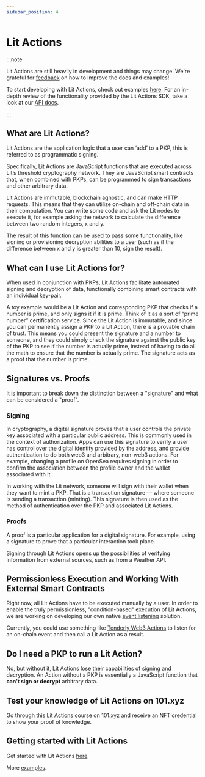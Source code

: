 ```yaml
---
sidebar_position: 4
---
```


# Lit Actions

:::note

Lit Actions are still heavily in development and things may change. We're grateful for [feedback](https://forms.gle/4UJNRcQspZyvsTHt8) on how to improve the docs and examples!

To start developing with Lit Actions, check out examples [here](/SDK/Explanation/LitActions/helloWorld). For an in-depth review of the functionality provided by the Lit Actions SDK, take a look at our [API docs](https://actions-docs.litprotocol.com/).

:::

## What are Lit Actions?

Lit Actions are the application logic that a user can ‘add’ to a PKP, this is referred to as programmatic signing.

Specifically, Lit Actions are JavaScript functions that are executed across Lit’s  threshold cryptography network. They are JavaScript smart contracts that, when combined with PKPs, can be programmed to sign transactions and other arbitrary data.

Lit Actions are immutable, blockchain agnostic, and can make HTTP requests. This means that they can utilize on-chain and off-chain data in their computation. You can write some code and ask the Lit nodes to execute it, for example asking the network to calculate the difference between two random integers, x and y.

The result of this function can be used to pass some functionality, like signing or provisioning decryption abilities to a user (such as if the difference between x and y is greater than 10, sign the result).


## What can I use Lit Actions for?

When used in conjunction with PKPs, Lit Actions facilitate automated signing and decryption of data, functionally combining smart contracts with an individual key-pair.

A toy example would be a Lit Action and corresponding PKP that checks if a number is prime, and only signs it if it is prime. Think of it as a sort of “prime number” certification service. Since the Lit Action is immutable, and since you can permanently assign a PKP to a Lit Action, there is a provable chain of trust. This means you could present the signature and a number to someone, and they could simply check the signature against the public key of the PKP to see if the number is actually prime, instead of having to do all the math to ensure that the number is actually prime. The signature acts as a proof that the number is prime.

## Signatures vs. Proofs

It is important to break down the distinction between a "signature" and what can be considered a "proof".

### Signing

In cryptography, a digital signature proves that a user controls the private key associated with a particular public address. This is commonly used in the context of authorization. Apps can use this signature to verify a user has control over the digital identity provided by the address, and provide authentication to do both web3 and arbitrary, non-web3 actions. For example, changing a profile on OpenSea requires signing in order to confirm the association between the profile owner and the wallet associated with it.

In working with the Lit network, someone will sign with their wallet when they want to mint a PKP. That is a transaction signature — where someone is sending a transaction (minting). This signature is then used as the method of authentication over the PKP and associated Lit Actions.

### Proofs

A proof is a particular application for a digital signature. For example, using a signature to prove that a particular interaction took place.

Signing through Lit Actions opens up the possibilities of verifying information from external sources, such as from a Weather API. 

## Permissionless Execution and Working With External Smart Contracts

Right now, all Lit Actions have to be executed manually by a user. In order to enable the truly permissionless, "condition-based" execution of Lit Actions, we are working on developing our own native [event listening](https://litprotocol.notion.site/Event-based-triggers-for-PKPs-0b22532c571f4dffb08d6e84e9c5dd04) solution. 

Currently, you could use something like [Tenderly Web3 Actions](https://docs.tenderly.co/web3-actions/intro-to-web3-actions) to listen for an on-chain event and then call a Lit Action as a result.

## Do I need a PKP to run a Lit Action? 

No, but without it, Lit Actions lose their capabilities of signing and decryption. An Action without a PKP is essentially a JavaScript function that **can’t sign or decrypt** arbitrary data.  

## Test your knowledge of Lit Actions on 101.xyz
Go through this [Lit Actions](https://101.xyz/course/claift8fc415408l116dbsqpl) course on 101.xyz and receive an NFT credential to show your proof of knowledge. 

## Getting started with Lit Actions

Get started with Lit Actions [here](/SDK/Explanation/LitActions/helloWorld).

More [examples](/coreConcepts/usecases#programmatic-signing-lit-actions-and-pkps).
